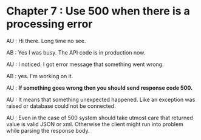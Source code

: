 # Chapter 7 : Use 500 when there is a processing error

AU : Hi there. Long time no see.

AB : Yes I was busy. The API code is in production now.

AU : I noticed. I got error message that something went wrong.

AB : yes. I'm working on it.

AU : **If something goes wrong then you should send response code 500.**

AU : It means that something unexpected happened. Like an exception was raised or database could not be connected. 

AU : Even in the case of 500 system should take utmost care that returned value is valid JSON or xml. Otherwise the client might run into problem while parsing the response body.
